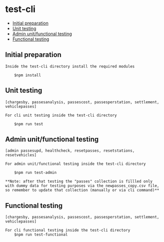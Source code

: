 # test-cli

<!-- toc -->
* [Initial preparation](#initial_preparation)
* [Unit testing](#unit_testing)
* [Admin unit/functional testing](#admin)
* [Functional testing](#functional_testing)
<!-- tocstop -->

## Initial preparation
<!-- initial_preparation -->
```
Inside the test-cli directory install the required modules

    $npm install

```
<!-- initial_preparationstop -->
## Unit testing
<!-- unit_testing -->
```
[chargesby, passesanalysis, passescost, passesperstation, settlement, vehiclepasses]

For cli unit testing inside the test-cli directory 

    $npm run test

```
<!-- unit_testingstop -->

## Admin unit/functional testing
<!-- admin_testing -->
```
[admin passesupd, healthcheck, resetpasses, resetstations, resetvehicles]

For admin unit/functional testing inside the test-cli directory 

    $npm run test-admin 

**Note: after that testing the "passes" collection is fillled only with dummy data for testing purposes via the newpasses_copy.csv file, so remember to update that collection (manually or via cli command)**

```
<!-- admin_testingstop -->

## Functional testing
<!-- functional_testing -->
```
[chargesby, passesanalysis, passescost, passesperstation, settlement, vehiclepasses]

For cli functional testing inside the test-cli directory 
    $npm run test-functional

```
<!-- functional_testingstop -->